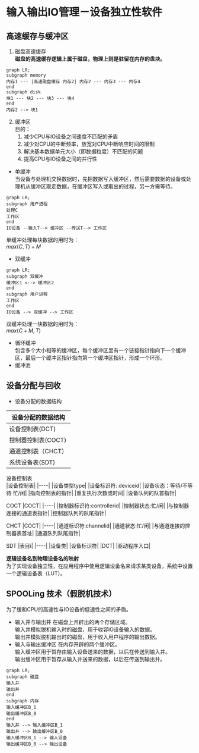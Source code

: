 # 输入输出IO管理－设备独立性软件
## 高速缓存与缓冲区
1. 磁盘高速缓存  
**磁盘的高速缓存逻辑上属于磁盘，物理上则是驻留在内存的盘块。**
```mermaid
graph LR;
subgraph memory
内存1 --- |高速磁盘缓存 内存2| 内存2 --- 内存3 --- 内存4
end
subgraph disk
块1 --- 块2 --- 块3 --- 块4
end
内存2 --> 块1
```
2. 缓冲区  
目的：
    1. 减少CPU与IO设备之间速度不匹配的矛盾
    2. 减少对CPU的中断频率，放宽对CPU中断响应时间的限制
    3. 解决基本数据单元大小（即数据粒度）不匹配的问题
    4. 提高CPU与IO设备之间的并行性
+ 单缓冲   
当设备与处理机交换数据时，先把数据写入缓冲区，然后需要数据的设备或处理机从缓冲区取走数据，在缓冲区写入或取出的过程，另一方需等待。  
```mermaid
graph LR;
subgraph 用户进程
处理C
工作区
end
IO设备 --输入T--> 缓冲区 --传送T--> 工作区
```
单缓冲处理每块数据的用时为：   
$max(C,T)+M$
+ 双缓冲
```mermaid
graph LR;
subgraph 双缓冲
缓冲区1 <--> 缓冲区2
end
subgraph 用户进程
工作区
end
IO设备 --> 双缓冲 --> 工作区
```
双缓冲处理一块数据的用时为：  
$max(C+M,T)$
+ 循环缓冲  
包含多个大小相等的缓冲区，每个缓冲区里有一个链接指针指向下一个缓冲区，最后一个缓冲区指针指向第一个缓冲区指针，形成一个环形。  
+ 缓冲池
## 设备分配与回收
+ 设备分配的数据结构

|设备分配的数据结构|
|-----|
|设备控制表(DCT)|
|控制器控制表(COCT)|
|通道控制表（CHCT）|
|系统设备表(SDT)|

设备控制表  
|设备控制表|
|----|
|设备类型type|
|设备标识符: deviceid|
|设备状态：等待/不等待 忙/闲|
|指向控制表的指针|
|重复执行次数或时间|
|设备队列的队首指针|

COCT
|COCT|
|----|
|控制器标识符:controllerid|
|控制器状态:忙/闲|
|与控制器连接的通道表指针|
|控制器队列的队尾指针|

CHCT
|COCT|
|----|
|通道标识符:channelid|
|通道状态:忙/闲|
|与通道连接的控制器表首址|
|通道队列队尾指针|

SDT
|表目i|
|----|
|设备类|
|设备标识符|
|DCT|
|驱动程序入口|

**逻辑设备名到物理设备名的映射**   
为了实现设备独立性，在应用程序中使用逻辑设备名来请求某类设备，系统中设置一个逻辑设备表（LUT）。  
## SPOOLing 技术（假脱机技术）
为了缓和CPU的高速性与IO设备的低速性之间的矛盾。  
+ 输入井与输出井
在磁盘上开辟出的两个存储区域。  
输入井模拟脱机输入时的磁盘，用于收容IO设备输入的数据。    
输出井模拟脱机输出时的磁盘，用于收入用户程序的输出数据。   
+ 输入与输出缓冲区
在内存开辟的两个缓冲区。   
输入缓冲区用于暂存由输入设备送来的数据，以后在传送到输入井。    
输出缓冲区用于暂存从输入井送来的数据，以后在传送到输出井。   
```mermaid
graph LR;
subgraph 磁盘
输入井
输出井
end
subgraph 内存
输入缓冲区B_1
输出缓冲区B_0
end
输入井 --> 输入缓冲区B_1
输出井 --> 输出缓冲区B_0
输入缓冲区B_1 --> 输入设备
输出缓冲区B_0 --> 输出设备
```
